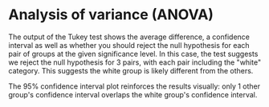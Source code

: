 # Analysis of variance (ANOVA)

The output of the Tukey test shows the average difference, a confidence interval as well as whether you should reject the null hypothesis for each pair of groups at the given significance level.
In this case, the test suggests we reject the null hypothesis for 3 pairs, with each pair including the "white" category.
This suggests the white group is likely different from the others.

The 95% confidence interval plot reinforces the results visually: only 1 other group's confidence interval overlaps the white group's confidence interval.
